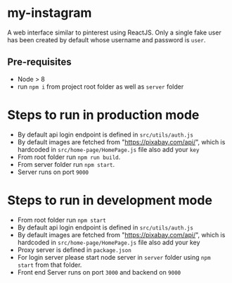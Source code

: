 # my-instagram

A web interface similar to pinterest using ReactJS.
Only a single fake user has been created by default whose username and password is `user`.

## Pre-requisites

- Node > 8
- run `npm i` from project root folder as well as `server` folder

# Steps to run in production mode

- By default api login endpoint is defined in `src/utils/auth.js`
- By default images are fetched from "https://pixabay.com/api/", which is hardcoded in `src/home-page/HomePage.js` file also add your `key`
- From root folder run `npm run build`.
- From server folder run `npm start`.
- Server runs on port `9000`

# Steps to run in development mode

- From root folder run `npm start`
- By default api login endpoint is defined in `src/utils/auth.js`
- By default images are fetched from "https://pixabay.com/api/", which is hardcoded in `src/home-page/HomePage.js` file also add your key
- Proxy server is defined in `package.json`
- For login server please start node server in `server` folder using `npm start` from that folder.
- Front end Server runs on port `3000` and backend on `9000`
